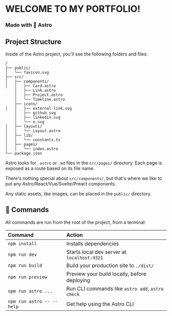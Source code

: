 # WELCOME TO MY PORTFOLIO!
### Made with 🚀 Astro

## Project Structure

Inside of the Astro project, you'll see the following folders and files:

```text
/
├── public/
│   └── favicon.svg
├── src/
│   ├── components/
│   │   ├── Card.astro
    │   ├── Link.astro
    │   ├── Project.astro
    │   └── Timeline.astro
    ├── icons/
│   │   ├── external-link.svg
    │   ├── github.svg
    │   ├── linkedin.svg
    │   └── x.svg
│   ├── layouts/
│   │   └── Layout.astro
│   ├── lib/
│   │   └── constants.ts
│   ├── pages/
│   │   └── index.astro
└── package.json
```

Astro looks for `.astro` or `.md` files in the `src/pages/` directory. Each page is exposed as a route based on its file name.

There's nothing special about `src/components/`, but that's where we like to put any Astro/React/Vue/Svelte/Preact components.

Any static assets, like images, can be placed in the `public/` directory.

## 🧞 Commands

All commands are run from the root of the project, from a terminal:

| Command                   | Action                                           |
| :------------------------ | :----------------------------------------------- |
| `npm install`             | Installs dependencies                            |
| `npm run dev`             | Starts local dev server at `localhost:4321`      |
| `npm run build`           | Build your production site to `./dist/`          |
| `npm run preview`         | Preview your build locally, before deploying     |
| `npm run astro ...`       | Run CLI commands like `astro add`, `astro check` |
| `npm run astro -- --help` | Get help using the Astro CLI                     |


